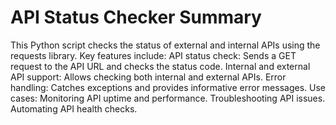 # API Status Checker Summary

This Python script checks the status of external and internal APIs using the requests library. Key features include:
API status check: Sends a GET request to the API URL and checks the status code.
Internal and external API support: Allows checking both internal and external APIs.
Error handling: Catches exceptions and provides informative error messages.
Use cases:
Monitoring API uptime and performance.
Troubleshooting API issues.
Automating API health checks.
